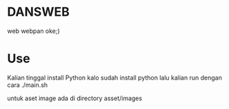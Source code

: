 # DANSWEB
web webpan oke;)


# Use
Kalian tinggal install Python 
kalo sudah install python 
lalu kalian run dengan cara ./main.sh

untuk aset image ada di directory asset/images
